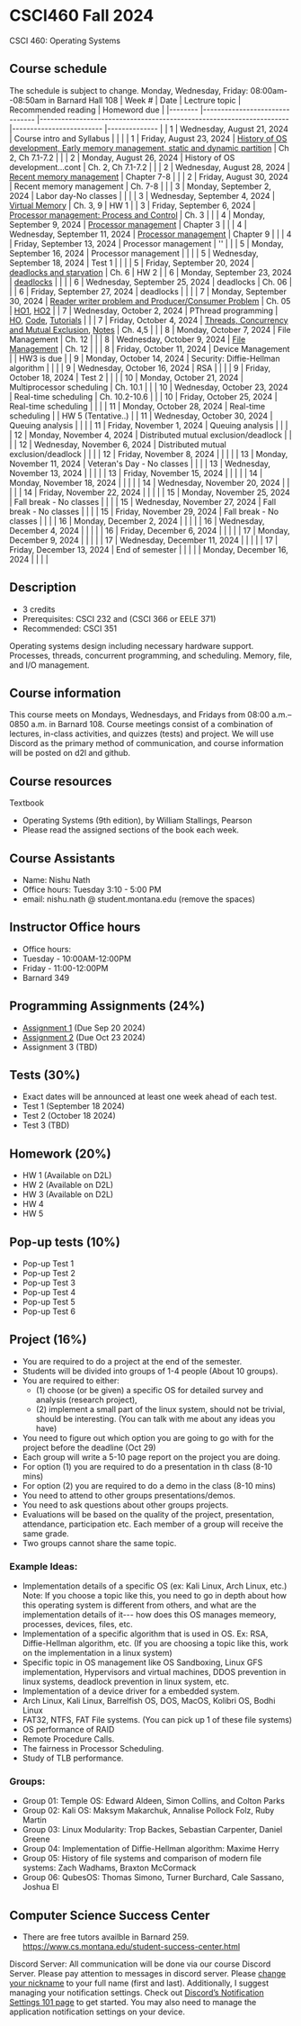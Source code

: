 # CSCI460 Fall 2024
CSCI 460: Operating Systems

## Course schedule
The schedule is subject to change.
Monday, Wednesday, Friday: 08:00am--08:50am in Barnard Hall 108
| Week # 	| Date                          	| Lectrure topic                                                      	| Recommended reading     	| Homeword due 	|
|--------	|-------------------------------	|---------------------------------------------------------------------	|-------------------------	|--------------	|
| 1      	| Wednesday, August 21, 2024    	| Course intro and Syllabus                                           	|                         	|              	|
| 1      	| Friday, August 23, 2024       	| [History of OS development, Early memory management, static and dynamic partition](https://github.com/adiesha/CSCI460Fall2024/blob/master/Notes/Lecture02/CSCI_460_lecture_02.pdf)  | Ch 2, Ch 7.1-7.2 	|              	|
| 2      	| Monday, August 26, 2024       	| History of OS development...cont                                     	| Ch. 2, Ch 7.1-7.2        	|              	|
| 2      	| Wednesday, August 28, 2024    	| [Recent memory management](https://github.com/adiesha/CSCI460Fall2024/blob/master/Notes/Lecture04/Lect_04_notes.pdf)                                            	| Chapter 7-8              	|              	|
| 2      	| Friday, August 30, 2024       	| Recent memory management                                             	| Ch. 7-8                  	|              	|
| 3      	| Monday, September 2, 2024     	| Labor day-No classes                                                	|                         	|             	|
| 3      	| Wednesday, September 4, 2024  	| [Virtual Memory](https://github.com/adiesha/CSCI460Fall2024/blob/master/Notes/Lecture06/Virtuall_Memory_Notes.pdf)                                                 	| Ch. 3, 9                 	|   HW 1       	|
| 3      	| Friday, September 6, 2024     	| [Processor management: Process and Control](https://github.com/adiesha/CSCI460Fall2024/blob/master/Notes/Lecture07/Process_and_control.pdf)                                                 	| Ch. 3                   	|              	|
| 4      	| Monday, September 9, 2024     	| [Processor management](https://github.com/adiesha/CSCI460Fall2024/blob/master/Notes/Lecture09/process_scheduling_and_control_structures.pdf)                                                	| Chapter 3                      	|              	|
| 4      	| Wednesday, September 11, 2024 	| [Processor management](https://github.com/adiesha/CSCI460Fall2024/blob/master/Notes/Lecture10/Uniprocessor%20scheduling.pdf)                                                	| Chapter 9                      	|              	|
| 4      	| Friday, September 13, 2024    	| Processor management                                                	| ''                      	|              	|
| 5      	| Monday, September 16, 2024    	| Processor management                                                 	|                           |             	|
| 5      	| Wednesday, September 18, 2024 	| Test 1                                                               	|                           |              	|
| 5      	| Friday, September 20, 2024    	| [deadlocks and starvation](https://github.com/adiesha/CSCI460Fall2024/blob/master/Notes/Lecture14/deadlocks.pdf)                                                            	| Ch. 6                    	|   HW 2       	|
| 6      	| Monday, September 23, 2024    	| [deadlocks](https://github.com/adiesha/CSCI460Fall2024/blob/master/Notes/Lecture16/Deadlocks_TPC.pdf)                                             	               |                         	|              	|
| 6      	| Wednesday, September 25, 2024 	| deadlocks                                                       	    | Ch. 06                   	|             	|
| 6      	| Friday, September 27, 2024    	| deadlocks                                                      	      |                         	|              	|
| 7      	| Monday, September 30, 2024    	| [Reader writer problem and Producer/Consumer Problem](https://github.com/adiesha/CSCI460Fall2024/blob/master/Notes/lecture17/theoritical_problems_in_concurrency.pdf)                   | Ch. 05                   	| [HO1](https://github.com/adiesha/CSCI460Fall2024/blob/master/handouts/producer_consumer_problem_solutions.pdf), [HO2](https://github.com/adiesha/CSCI460Fall2024/blob/master/handouts/reader_writer.pdf)             	|
| 7      	| Wednesday, October 2, 2024    	| PThread programming                                                   |  [HO](https://github.com/adiesha/CSCI460Fall2024/blob/master/handouts/pthreads.pdf), [Code](https://github.com/adiesha/CSCI460Fall2024/tree/master/code/thread), [Tutorials](https://hpc-tutorials.llnl.gov/posix/)                       	|              	|
| 7      	| Friday, October 4, 2024       	| [Threads, Concurrency and Mutual Exclusion](https://github.com/adiesha/CSCI460Fall2024/blob/master/Notes/Lecture19/Threads_and_Concurrency.pdf), [Notes](https://github.com/adiesha/CSCI460Fall2024/blob/master/Notes/Lecture19/Threads_and_Concurrency_notes.pdf)                             | Ch. 4,5                  	|              	|
| 8      	| Monday, October 7, 2024       	| File Management                                                       | Ch. 12                  	|              	|
| 8      	| Wednesday, October 9, 2024    	| [File Management](https://github.com/adiesha/CSCI460Fall2024/blob/master/Notes/Lecture20/File_Management_notes.pdf)                                               	    | Ch. 12                         	|              	|
| 8      	| Friday, October 11, 2024      	| Device Management                                   	|                         	| HW3 is due              	|
| 9      	| Monday, October 14, 2024      	| Security: Diffie-Hellman algorithm                                                                  	|                         	|             	|
| 9      	| Wednesday, October 16, 2024   	| RSA                                                                  	|                         	|              	|
| 9      	| Friday, October 18, 2024      	| Test 2                                                                |                  	        |              	|
| 10     	| Monday, October 21, 2024      	| Multiprocessor scheduling                                             |  Ch. 10.1           	    |              	|
| 10     	| Wednesday, October 23, 2024   	| Real-time scheduling                                                  |  Ch. 10.2-10.6            |              	|
| 10     	| Friday, October 25, 2024      	| Real-time scheduling                                                  |                         	|              	|
| 11     	| Monday, October 28, 2024      	| Real-time scheduling                                                  |                         	| HW 5 (Tentative..)             	|
| 11     	| Wednesday, October 30, 2024   	| Queuing analysis                                                      |                         	|              	|
| 11     	| Friday, November 1, 2024      	| Queuing analysis                                                      |                         	|              	|
| 12     	| Monday, November 4, 2024      	| Distributed mutual exclusion/deadlock                                 |                         	|              	|
| 12     	| Wednesday, November 6, 2024   	| Distributed mutual exclusion/deadlock                                 |                         	|              	|
| 12     	| Friday, November 8, 2024      	|                                                                       |                         	|              	|
| 13     	| Monday, November 11, 2024     	| Veteran's Day - No classes                                            |                         	|              	|
| 13     	| Wednesday, November 13, 2024  	|                                                                       |                         	|              	|
| 13     	| Friday, November 15, 2024     	|                                                                       |                         	|              	|
| 14     	| Monday, November 18, 2024     	|                                                                       |                         	|              	|
| 14     	| Wednesday, November 20, 2024  	|                                                                       |                         	|              	|
| 14     	| Friday, November 22, 2024     	|                                                                       |                         	|              	|
| 15     	| Monday, November 25, 2024     	| Fall break - No classes                                             	|                         	|              	|
| 15     	| Wednesday, November 27, 2024  	| Fall break - No classes                                             	|                         	|              	|
| 15     	| Friday, November 29, 2024     	| Fall break - No classes                                             	|                         	|              	|
| 16     	| Monday, December 2, 2024      	|                                                                       |                         	|              	|
| 16     	| Wednesday, December 4, 2024   	|                                                                       |                         	|              	|
| 16     	| Friday, December 6, 2024      	|                                                                       |                         	|              	|
| 17     	| Monday, December 9, 2024      	|                                                                       |                         	|              	|
| 17     	| Wednesday, December 11, 2024  	|                                                                       |                         	|              	|
| 17     	| Friday, December 13, 2024     	| End of semester                                                     	|                         	|              	|
|        	| Monday, December 16, 2024     	|                                                                     	|                         	|              	|



## Description
- 3 credits
- Prerequisites: CSCI 232 and (CSCI 366 or EELE 371)
- Recommended: CSCI 351

Operating systems design including necessary hardware support. Processes, threads, concurrent programming, and scheduling. Memory, file, and I/O management.

## Course information
This course meets on Mondays, Wednesdays, and Fridays from 08:00 a.m.–0850 a.m. in Barnard 108. Course meetings consist of a combination of lectures, in-class activities, and quizzes (tests) and project. We will use Discord as the primary method of communication, and course information will be posted on d2l and github.

## Course resources

Textbook
* Operating Systems (9th edition), by William Stallings, Pearson
* Please read the assigned sections of the book each week.

## Course Assistants
- Name: Nishu Nath
- Office hours: Tuesday 3:10 - 5:00 PM
- email: nishu.nath @ student.montana.edu (remove the spaces)


## Instructor Office hours
- Office hours:
- Tuesday - 10:00AM-12:00PM
- Friday - 11:00-12:00PM
- Barnard 349

## Programming Assignments (24%)
-  [Assignment 1](https://github.com/adiesha/CSCI460Fall2024/blob/master/Assignments/Assignement1/Assignemnt%201.pdf) (Due Sep 20 2024)
-  [Assignment 2](https://github.com/adiesha/CSCI460Fall2024/blob/master/Assignments/Assignment2/Assignemnt%202.pdf) (Due Oct 23 2024)
-  Assignment 3 (TBD)

## Tests (30%)
- Exact dates will be announced at least one week ahead of each test.
- Test 1 (September 18 2024)
- Test 2 (October 18 2024)
- Test 3 (TBD)

## Homework (20%)
- HW 1 (Available on D2L)
- HW 2 (Available on D2L)
- HW 3 (Available on D2L)
- HW 4
- HW 5

## Pop-up tests (10%)
- Pop-up Test 1
- Pop-up Test 2
- Pop-up Test 3
- Pop-up Test 4
- Pop-up Test 5
- Pop-up Test 6

## Project (16%)
- You are required to do a project at the end of the semester.
- Students will be divided into groups of 1-4 people (About 10 groups).
- You are required to either:
  - (1) choose (or be given) a specific OS for detailed survey and analysis (research project),
  - (2) implement a small part of the linux system, should not be trivial, should be interesting. (You can talk with me about any ideas you have)
- You need to figure out which option you are going to go with for the project before the deadline (Oct 29)
- Each group will write a 5-10 page report on the project you are doing.
- For option (1) you are required to do a presentation in th class (8-10 mins)
- For option (2) you are required to do a demo in the class (8-10 mins)
- You need to attend to other groups presentations/demos.
- You need to ask questions about other groups projects.
- Evaluations will be based on the quality of the project, presentation, attendance, participation etc. Each member of a group will receive the same grade.
- Two groups cannot share the same topic.

### Example Ideas:
- Implementation details of a specific OS (ex: Kali Linux, Arch Linux, etc.) Note: If you choose a topic like this, you need to go in depth about how this operating system is different from others, and what are the implementation details of it--- how does this OS manages memeory, processes, devices, files, etc.
- Implementation of a specific algorithm that is used in OS. Ex: RSA, Diffie-Hellman algorithm, etc. (If you are choosing a topic like this, work on the implementation in a linux system)
- Specific topic in OS management like OS Sandboxing, Linux GFS implementation, Hypervisors and virtual machines, DDOS prevention in linux systems, deadlock prevention in linux system, etc.
- Implementation of a device driver for a embedded system.
- Arch Linux, Kali Linux, Barrelfish OS, DOS, MacOS, Kolibri OS, Bodhi Linux
- FAT32, NTFS, FAT File systems. (You can pick up 1 of these file systems)
- OS performance of RAID
- Remote Procedure Calls.
- The fairness in Processor Scheduling.
- Study of TLB performance.

### Groups:
- Group 01: Temple OS: Edward Aldeen, Simon Collins, and Colton Parks
- Group 02: Kali OS: Maksym Makarchuk, Annalise Pollock Folz, Ruby Martin
- Group 03: Linux Modularity: Trop Backes, Sebastian Carpenter, Daniel Greene
- Group 04: Implementation of Diffie-Hellman algorithm: Maxime Herry
- Group 05: History of file systems and comparison of modern file systems: Zach Wadhams, Braxton McCormack
- Group 06: QubesOS: Thomas Simono, Turner Burchard, Cale Sassano, Joshua El

## Computer Science Success Center
- There are free tutors availble in Barnard 259. https://www.cs.montana.edu/student-success-center.html

Discord Server: All communication will be done via our course Discord Server. Please pay attention to messages in discord server. Please [change your nickname](https://support.discord.com/hc/en-us/articles/219070107-Server-Nicknames#:~:text=If%20you're%20on%20the,new%20nickname%20of%20your%20choice!) to your full name (first and last). Additionally, I suggest managing your notification settings. Check out [Discord’s Notification Settings 101 page](https://support.discord.com/hc/en-us/articles/215253258-Notifications-Settings-101) to get started. You may also need to manage the application notification settings on your device.
